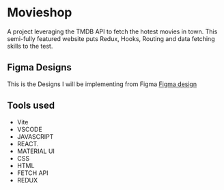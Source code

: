 # Movieshop
A project leveraging the TMDB API to fetch the hotest movies in town. This semi-fully featured website puts Redux, Hooks, Routing and data fetching skills to the test.

## Figma Designs
This is the Designs I will be implementing from Figma [Figma design](https://www.figma.com/file/tVfgoNfhYkQaUkh8LGqRab/MovieBox-(Community)?type=design&node-id=1220-324&mode=design&t=x7uQxkQ1VkIaxCbw-0)


## Tools used
- Vite
- VSCODE
- JAVASCRIPT
- REACT.
- MATERIAL UI
- CSS
- HTML
- FETCH API
- REDUX
